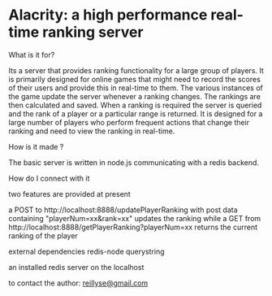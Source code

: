 Alacrity: a high performance real-time ranking server
=====================================================

What is it for?

Its a server that provides ranking functionality for a large group of players. It is primarily designed for online games that might need to record the scores of their users and provide this in real-time to them. The various instances of the game update the server whenever a ranking changes. The rankings are then calculated and saved. When a ranking is required the server is queried and the rank of a player or a particular range is returned. It is designed for a large number of players who perform frequent actions that change their ranking and need to view the ranking in real-time.

How is it made ?

The basic server is written in node.js communicating with a redis backend.

How do I connect with it

two features are provided at present

a POST to 
http://localhost:8888/updatePlayerRanking with post data containing "playerNum=xx&rank=xx" updates the ranking 
while a GET from 
http://localhost:8888/getPlayerRanking?playerNum=xx
returns the current ranking of the player

external dependencies
redis-node
querystring

an installed redis server on the localhost 


to contact the author: reillyse@gmail.com
